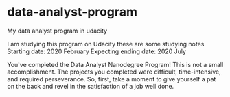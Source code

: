 # data-analyst-program
My data analyst program in udacity




I am studying this program on Udacity
these are some studying notes 
Starting date: 2020 February
Expecting ending date: 2020 July

You've completed the Data Analyst Nanodegree Program!
This is not a small accomplishment. The projects you completed were difficult, time-intensive, and required perseverance. So, first, take a moment to give yourself a pat on the back and revel in the satisfaction of a job well done.
